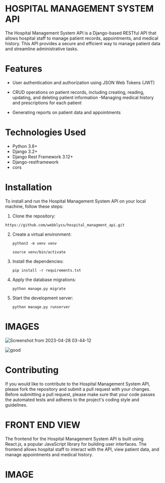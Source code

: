 # HOSPITAL MANAGEMENT SYSTEM API

The Hospital Management System API is a Django-based RESTful API that allows hospital staff to manage patient records, appointments, and medical history. This API provides a secure and efficient way to manage patient data and streamline administrative tasks.



# Features

- User authentication and authorization using JSON Web Tokens (JWT)
- CRUD operations on patient records, including creating, reading, updating, and deleting patient information
-Managing medical history and prescriptions for each patient

- Generating reports on patient data and appointments


# Technologies Used

- Python 3.8+
- Django 3.2+
- Django Rest Framework 3.12+
- Django-restframework
- cors

# Installation

To install and run the Hospital Management System API on your local machine, follow these steps:

1. Clone the repository:

`https://github.com/webblyss/hospital_managment_api.git`

2. Create a virtual environment:

    `python3 -m venv venv`

    `source venv/bin/activate`

3. Install the dependencies:

    `pip install -r requirements.txt`

4. Apply the database migrations:

    `python manage.py migrate`

5. Start the development server:

    `python manage.py runserver`
    
# IMAGES
![Screenshot from 2023-04-28 03-44-12](https://user-images.githubusercontent.com/60282806/235224399-e35839a0-a7aa-4a15-809e-a0148ccfb7f7.png)

![good](https://user-images.githubusercontent.com/60282806/235224562-7df5ccff-ca84-47e1-a275-cafa195a00ee.png)





# Contributing
If you would like to contribute to the Hospital Management System API, please fork the repository and submit a pull request with your changes. Before submitting a pull request, please make sure that your code passes the automated tests and adheres to the project's coding style and guidelines.

# FRONT END VIEW

The frontend for the Hospital Management System API is built using React.js, a popular JavaScript library for building user interfaces. The frontend allows hospital staff to interact with the API, view patient data, and manage appointments and medical history.

# IMAGE





